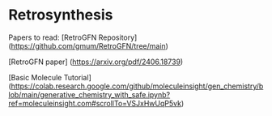 # Retrosynthesis

Papers to read:
[RetroGFN Repository] (https://github.com/gmum/RetroGFN/tree/main)

[RetroGFN paper] (https://arxiv.org/pdf/2406.18739)

[Basic Molecule Tutorial] (https://colab.research.google.com/github/moleculeinsight/gen_chemistry/blob/main/generative_chemistry_with_safe.ipynb?ref=moleculeinsight.com#scrollTo=VSJxHwUqP5vk)



